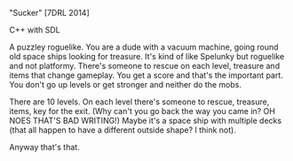 "Sucker" [7DRL 2014]

C++ with SDL

A puzzley roguelike. You are a dude with a vacuum machine,
going round old space ships looking for treasure. It's kind 
of like Spelunky but roguelike and not platformy. There's 
someone to rescue on each level, treasure and items that 
change gameplay. You get a score and that's the important part.
You don't go up levels or get stronger and neither do the mobs.

There are 10 levels. On each level there's someone to rescue, 
treasure, items, key for the exit. (Why can't you go back the way
you came in? OH NOES THAT'S BAD WRITING!) Maybe it's a space ship
with multiple decks (that all happen to have a different outside 
shape? I think not).

Anyway that's that.
